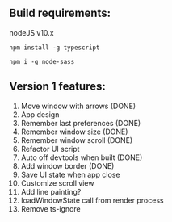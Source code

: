 ## Build requirements:

nodeJS v10.x

`npm install -g typescript`

`npm i -g node-sass`



## **Version 1 features:**
1. Move window with arrows (DONE)
2. App design
3. Remember last preferences (DONE)
4. Remember window size (DONE)
5. Remember window scroll (DONE)
6. Refactor UI script
7. Auto off devtools when built (DONE)
8. Add window border (DONE)
9. Save UI state when app close
10. Customize scroll view
11. Add line painting?
12. loadWindowState call from render process
13. Remove ts-ignore



